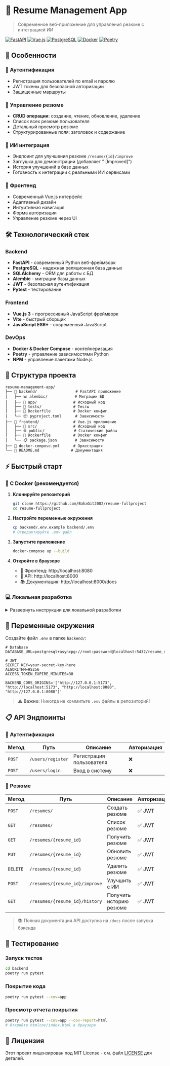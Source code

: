 # 📄 Resume Management App

> Современное веб-приложение для управления резюме с интеграцией ИИ

[![FastAPI](https://img.shields.io/badge/FastAPI-0.104.1-009688?logo=fastapi)](https://fastapi.tiangolo.com/)
[![Vue.js](https://img.shields.io/badge/Vue.js-3.3.4-4FC08D?logo=vue.js)](https://vuejs.org/)
[![PostgreSQL](https://img.shields.io/badge/PostgreSQL-15-336791?logo=postgresql)](https://postgresql.org/)
[![Docker](https://img.shields.io/badge/Docker-Compose-2496ED?logo=docker)](https://docker.com/)
[![Poetry](https://img.shields.io/badge/Poetry-1.6.1-blue?logo=poetry)](https://python-poetry.org/)

## 🚀 Особенности

### 🔐 Аутентификация
- Регистрация пользователей по email и паролю
- JWT токены для безопасной авторизации
- Защищенные маршруты

### 📝 Управление резюме
- **CRUD операции**: создание, чтение, обновление, удаление
- Список всех резюме пользователя
- Детальный просмотр резюме
- Структурированные поля: заголовок и содержание

### 🤖 ИИ интеграция
- Эндпоинт для улучшения резюме `/resume/{id}/improve`
- Заглушка для демонстрации (добавляет " [Improved]")
- История улучшений в базе данных
- Готовность к интеграции с реальными ИИ сервисами

### 🎨 Фронтенд
- Современный Vue.js интерфейс
- Адаптивный дизайн
- Интуитивная навигация
- Форма авторизации
- Управление резюме через UI

## 🛠 Технологический стек

### Backend
- **FastAPI** - современный Python веб-фреймворк
- **PostgreSQL** - надежная реляционная база данных
- **SQLAlchemy** - ORM для работы с БД
- **Alembic** - миграции базы данных
- **JWT** - безопасная аутентификация
- **Pytest** - тестирование

### Frontend
- **Vue.js 3** - прогрессивный JavaScript фреймворк
- **Vite** - быстрый сборщик
- **JavaScript ES6+** - современный JavaScript

### DevOps
- **Docker & Docker Compose** - контейнеризация
- **Poetry** - управление зависимостями Python
- **NPM** - управление пакетами Node.js

## 📁 Структура проекта

```
resume-management-app/
├── 🔧 backend/                 # FastAPI приложение
│   ├── 📊 alembic/            # Миграции БД
│   ├── 🐍 app/                # Исходный код
│   ├── 🧪 tests/              # Тесты
│   ├── 🐳 Dockerfile          # Docker конфиг
│   └── 📦 pyproject.toml      # Зависимости
├── 🎨 frontend/               # Vue.js приложение
│   ├── 📱 src/                # Исходный код
│   ├── 🌐 public/             # Статические файлы
│   ├── 🐳 Dockerfile          # Docker конфиг
│   └── 📋 package.json        # Зависимости
├── 🐳 docker-compose.yml      # Оркестрация
└── 📖 README.md              # Документация
```

## ⚡ Быстрый старт

### 🐳 С Docker (рекомендуется)

1. **Клонируйте репозиторий**
   ```bash
   git clone https://github.com/BahaGit2002/resume-fullproject
   cd resume-fullproject
   ```

2. **Настройте переменные окружения**
   ```bash
   cp backend/.env.example backend/.env
   # Отредактируйте .env файл
   ```

3. **Запустите приложение**
   ```bash
   docker-compose up --build
   ```

4. **Откройте в браузере**
    - 🎨 Фронтенд: http://localhost:8080
    - 🔧 API: http://localhost:8000
    - 📚 Документация: http://localhost:8000/docs

### 💻 Локальная разработка

<details>
<summary>Развернуть инструкции для локальной разработки</summary>

#### Backend
```bash
cd backend
poetry install
poetry shell
alembic upgrade head
uvicorn app.main:app --reload --host 0.0.0.0 --port 8000
```

#### Frontend
```bash
cd frontend
npm install
npm run build
npm install -g serve
serve -s dist -l 8080
```

#### База данных
- PostgreSQL с настройками:
    - Пользователь: `root`
    - Пароль: `a!~A1H04;N"I`
    - База: `resume_db`

</details>

## 🔧 Переменные окружения

Создайте файл `.env` в папке `backend/`:

```env
# Database
DATABASE_URL=postgresql+asyncpg://root:password@localhost:5432/resume_db

# JWT
SECRET_KEY=your-secret-key-here
ALGORITHM=HS256
ACCESS_TOKEN_EXPIRE_MINUTES=30

BACKEND_CORS_ORIGINS='["http://127.0.0.1:5173", "http://localhost:5173", "http://localhost:8080", "http://127.0.0.1:8080"]'
```

> ⚠️ **Важно**: Никогда не коммитьте `.env` файлы в репозиторий!

## 📋 API Эндпоинты

### 🔐 Аутентификация
| Метод | Путь | Описание | Авторизация |
|-------|------|----------|-------------|
| `POST` | `/users/register` | Регистрация пользователя | ❌ |
| `POST` | `/users/login` | Вход в систему | ❌ |

### 📝 Резюме
| Метод    | Путь                           | Описание                | Авторизация |
|----------|--------------------------------|-------------------------|-------------|
| `POST`   | `/resumes/`                    | Создать резюме          | ✅ JWT |
| `GET`    | `/resumes/`                    | Список резюме           | ✅ JWT |
| `GET`    | `/resumes/{resume_id}`         | Получить резюме         | ✅ JWT |
| `PUT`    | `/resumes/{resume_id}`         | Обновить резюме         | ✅ JWT |
| `DELETE` | `/resumes/{resume_id}`         | Удалить резюме          | ✅ JWT |
| `POST`   | `/resumes/{resume_id}/improve` | Улучшить с ИИ           | ✅ JWT |
| `GET`    | `/resumes/{resume_id}/history` | Получить историю резюме | ✅ JWT |

> 📚 Полная документация API доступна на `/docs` после запуска бэкенда

## 🧪 Тестирование

### Запуск тестов
```bash
cd backend
poetry run pytest
```

### Покрытие кода
```bash
poetry run pytest --cov=app
```

### Просмотр отчета покрытия
```bash
poetry run pytest --cov=app --cov-report=html
# Откройте htmlcov/index.html в браузере
```

## 📄 Лицензия

Этот проект лицензирован под MIT License - см. файл [LICENSE](LICENSE) для деталей.

